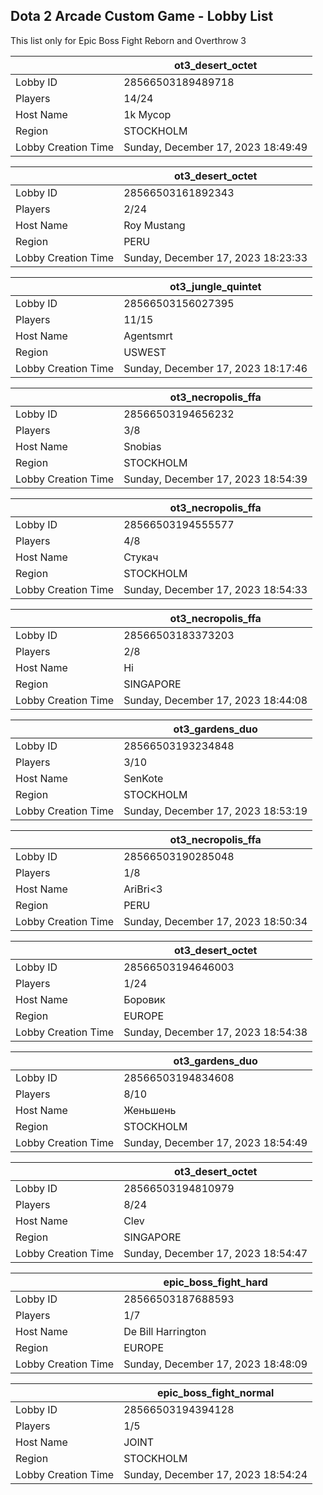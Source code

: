 ## Dota 2 Arcade Custom Game - Lobby List

This list only for Epic Boss Fight Reborn and Overthrow 3

|  | ot3_desert_octet |
| ------ | ------ |
| Lobby ID | 28566503189489718 |
| Players | 14/24 |
| Host Name | 1k Mycop |
| Region | STOCKHOLM |
| Lobby Creation Time | Sunday, December 17, 2023 18:49:49 |


|  | ot3_desert_octet |
| ------ | ------ |
| Lobby ID | 28566503161892343 |
| Players | 2/24 |
| Host Name | Roy Mustang |
| Region | PERU |
| Lobby Creation Time | Sunday, December 17, 2023 18:23:33 |


|  | ot3_jungle_quintet |
| ------ | ------ |
| Lobby ID | 28566503156027395 |
| Players | 11/15 |
| Host Name | Agentsmrt |
| Region | USWEST |
| Lobby Creation Time | Sunday, December 17, 2023 18:17:46 |


|  | ot3_necropolis_ffa |
| ------ | ------ |
| Lobby ID | 28566503194656232 |
| Players | 3/8 |
| Host Name | Snobias |
| Region | STOCKHOLM |
| Lobby Creation Time | Sunday, December 17, 2023 18:54:39 |


|  | ot3_necropolis_ffa |
| ------ | ------ |
| Lobby ID | 28566503194555577 |
| Players | 4/8 |
| Host Name | Стукач |
| Region | STOCKHOLM |
| Lobby Creation Time | Sunday, December 17, 2023 18:54:33 |


|  | ot3_necropolis_ffa |
| ------ | ------ |
| Lobby ID | 28566503183373203 |
| Players | 2/8 |
| Host Name | Hi |
| Region | SINGAPORE |
| Lobby Creation Time | Sunday, December 17, 2023 18:44:08 |


|  | ot3_gardens_duo |
| ------ | ------ |
| Lobby ID | 28566503193234848 |
| Players | 3/10 |
| Host Name | SenKote |
| Region | STOCKHOLM |
| Lobby Creation Time | Sunday, December 17, 2023 18:53:19 |


|  | ot3_necropolis_ffa |
| ------ | ------ |
| Lobby ID | 28566503190285048 |
| Players | 1/8 |
| Host Name | AriBri<3 |
| Region | PERU |
| Lobby Creation Time | Sunday, December 17, 2023 18:50:34 |


|  | ot3_desert_octet |
| ------ | ------ |
| Lobby ID | 28566503194646003 |
| Players | 1/24 |
| Host Name | Боровик |
| Region | EUROPE |
| Lobby Creation Time | Sunday, December 17, 2023 18:54:38 |


|  | ot3_gardens_duo |
| ------ | ------ |
| Lobby ID | 28566503194834608 |
| Players | 8/10 |
| Host Name | Женьшень |
| Region | STOCKHOLM |
| Lobby Creation Time | Sunday, December 17, 2023 18:54:49 |


|  | ot3_desert_octet |
| ------ | ------ |
| Lobby ID | 28566503194810979 |
| Players | 8/24 |
| Host Name | Clev |
| Region | SINGAPORE |
| Lobby Creation Time | Sunday, December 17, 2023 18:54:47 |


|  | epic_boss_fight_hard |
| ------ | ------ |
| Lobby ID | 28566503187688593 |
| Players | 1/7 |
| Host Name | De Bill Harrington |
| Region | EUROPE |
| Lobby Creation Time | Sunday, December 17, 2023 18:48:09 |


|  | epic_boss_fight_normal |
| ------ | ------ |
| Lobby ID | 28566503194394128 |
| Players | 1/5 |
| Host Name | JOINT |
| Region | STOCKHOLM |
| Lobby Creation Time | Sunday, December 17, 2023 18:54:24 |


